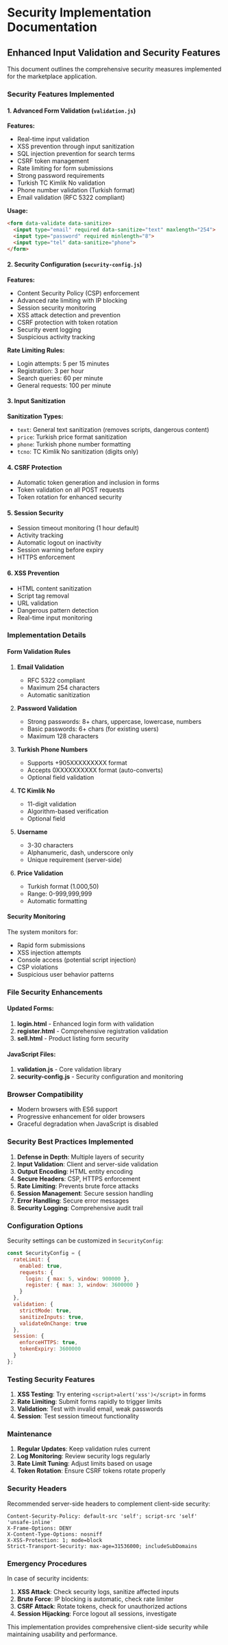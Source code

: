 # Security Implementation Documentation

## Enhanced Input Validation and Security Features

This document outlines the comprehensive security measures implemented for the marketplace application.

### Security Features Implemented

#### 1. Advanced Form Validation (`validation.js`)

**Features:**
- Real-time input validation
- XSS prevention through input sanitization
- SQL injection prevention for search terms
- CSRF token management
- Rate limiting for form submissions
- Strong password requirements
- Turkish TC Kimlik No validation
- Phone number validation (Turkish format)
- Email validation (RFC 5322 compliant)

**Usage:**
```html
<form data-validate data-sanitize>
  <input type="email" required data-sanitize="text" maxlength="254">
  <input type="password" required minlength="8">
  <input type="tel" data-sanitize="phone">
</form>
```

#### 2. Security Configuration (`security-config.js`)

**Features:**
- Content Security Policy (CSP) enforcement
- Advanced rate limiting with IP blocking
- Session security monitoring
- XSS attack detection and prevention
- CSRF protection with token rotation
- Security event logging
- Suspicious activity tracking

**Rate Limiting Rules:**
- Login attempts: 5 per 15 minutes
- Registration: 3 per hour
- Search queries: 60 per minute
- General requests: 100 per minute

#### 3. Input Sanitization

**Sanitization Types:**
- `text`: General text sanitization (removes scripts, dangerous content)
- `price`: Turkish price format sanitization
- `phone`: Turkish phone number formatting
- `tcno`: TC Kimlik No sanitization (digits only)

#### 4. CSRF Protection

- Automatic token generation and inclusion in forms
- Token validation on all POST requests
- Token rotation for enhanced security

#### 5. Session Security

- Session timeout monitoring (1 hour default)
- Activity tracking
- Automatic logout on inactivity
- Session warning before expiry
- HTTPS enforcement

#### 6. XSS Prevention

- HTML content sanitization
- Script tag removal
- URL validation
- Dangerous pattern detection
- Real-time input monitoring

### Implementation Details

#### Form Validation Rules

1. **Email Validation**
   - RFC 5322 compliant
   - Maximum 254 characters
   - Automatic sanitization

2. **Password Validation**
   - Strong passwords: 8+ chars, uppercase, lowercase, numbers
   - Basic passwords: 6+ chars (for existing users)
   - Maximum 128 characters

3. **Turkish Phone Numbers**
   - Supports +905XXXXXXXXX format
   - Accepts 0XXXXXXXXXX format (auto-converts)
   - Optional field validation

4. **TC Kimlik No**
   - 11-digit validation
   - Algorithm-based verification
   - Optional field

5. **Username**
   - 3-30 characters
   - Alphanumeric, dash, underscore only
   - Unique requirement (server-side)

6. **Price Validation**
   - Turkish format (1.000,50)
   - Range: 0-999,999,999
   - Automatic formatting

#### Security Monitoring

The system monitors for:
- Rapid form submissions
- XSS injection attempts
- Console access (potential script injection)
- CSP violations
- Suspicious user behavior patterns

### File Security Enhancements

#### Updated Forms:
1. **login.html** - Enhanced login form with validation
2. **register.html** - Comprehensive registration validation
3. **sell.html** - Product listing form security

#### JavaScript Files:
1. **validation.js** - Core validation library
2. **security-config.js** - Security configuration and monitoring

### Browser Compatibility

- Modern browsers with ES6 support
- Progressive enhancement for older browsers
- Graceful degradation when JavaScript is disabled

### Security Best Practices Implemented

1. **Defense in Depth**: Multiple layers of security
2. **Input Validation**: Client and server-side validation
3. **Output Encoding**: HTML entity encoding
4. **Secure Headers**: CSP, HTTPS enforcement
5. **Rate Limiting**: Prevents brute force attacks
6. **Session Management**: Secure session handling
7. **Error Handling**: Secure error messages
8. **Security Logging**: Comprehensive audit trail

### Configuration Options

Security settings can be customized in `SecurityConfig`:

```javascript
const SecurityConfig = {
  rateLimit: {
    enabled: true,
    requests: {
      login: { max: 5, window: 900000 },
      register: { max: 3, window: 3600000 }
    }
  },
  validation: {
    strictMode: true,
    sanitizeInputs: true,
    validateOnChange: true
  },
  session: {
    enforceHTTPS: true,
    tokenExpiry: 3600000
  }
};
```

### Testing Security Features

1. **XSS Testing**: Try entering `<script>alert('xss')</script>` in forms
2. **Rate Limiting**: Submit forms rapidly to trigger limits
3. **Validation**: Test with invalid email, weak passwords
4. **Session**: Test session timeout functionality

### Maintenance

1. **Regular Updates**: Keep validation rules current
2. **Log Monitoring**: Review security logs regularly
3. **Rate Limit Tuning**: Adjust limits based on usage
4. **Token Rotation**: Ensure CSRF tokens rotate properly

### Security Headers

Recommended server-side headers to complement client-side security:

```
Content-Security-Policy: default-src 'self'; script-src 'self' 'unsafe-inline'
X-Frame-Options: DENY
X-Content-Type-Options: nosniff
X-XSS-Protection: 1; mode=block
Strict-Transport-Security: max-age=31536000; includeSubDomains
```

### Emergency Procedures

In case of security incidents:

1. **XSS Attack**: Check security logs, sanitize affected inputs
2. **Brute Force**: IP blocking is automatic, check rate limiter
3. **CSRF Attack**: Rotate tokens, check for unauthorized actions
4. **Session Hijacking**: Force logout all sessions, investigate

This implementation provides comprehensive client-side security while maintaining usability and performance.